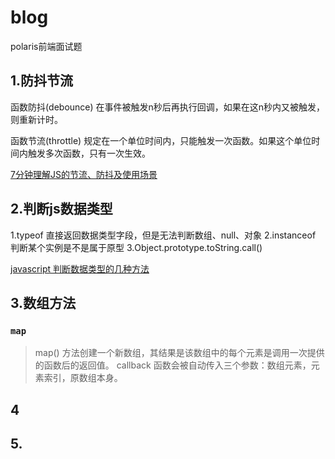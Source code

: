 # blog
polaris前端面试题
## 1.防抖节流

函数防抖(debounce)
在事件被触发n秒后再执行回调，如果在这n秒内又被触发，则重新计时。

函数节流(throttle)
规定在一个单位时间内，只能触发一次函数。如果这个单位时间内触发多次函数，只有一次生效。

[7分钟理解JS的节流、防抖及使用场景](https://juejin.cn/post/6844903669389885453)

## 2.判断js数据类型
1.typeof 直接返回数据类型字段，但是无法判断数组、null、对象
2.instanceof 判断某个实例是不是属于原型
3.Object.prototype.toString.call()

[javascript 判断数据类型的几种方法](https://segmentfault.com/a/1190000018160547)

## 3.数组方法
### `map`  
> map() 方法创建一个新数组，其结果是该数组中的每个元素是调用一次提供的函数后的返回值。
callback 函数会被自动传入三个参数：数组元素，元素索引，原数组本身。

## 4

## 5.
